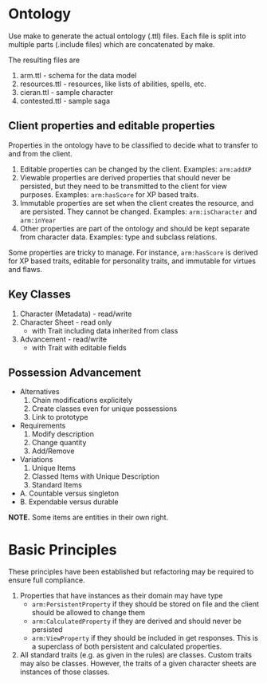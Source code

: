 # Ontology

Use make to generate the actual ontology (.ttl) files.
Each file is split into multiple parts (.include files) which are
concatenated by make.

The resulting files are
1. arm.ttl - schema for the data model
2. resources.ttl - resources, like lists of abilities, spells, etc.
3. cieran.ttl - sample character
4. contested.ttl - sample saga

## Client properties and editable properties

Properties in the ontology have to be classified to decide what
to transfer to and from the client.

1.  Editable properties can be changed by the client.
   Examples: `arm:addXP`
2.  Viewable properties are derived properties that should never 
   be persisted, but they need to be transmitted to the client
   for view purposes.
   Examples: `arm:hasScore` for XP based traits.
3.  Immutable properties are set when the client creates the resource,
   and are persisted.  They cannot be changed.
   Examples: `arm:isCharacter` and `arm:inYear`
4.  Other properties are part of the ontology and should be kept separate
   from character data.
   Examples: type and subclass relations.

Some properties are tricky to manage.  For instance, `arm:hasScore` is
derived for XP based traits, editable for personality traits, and
immutable for virtues and flaws.

## Key Classes

1.  Character (Metadata) - read/write
2.  Character Sheet - read only
    - with Trait including data inherited from class
3.  Advancement - read/write
    - with Trait with editable fields

## Possession Advancement

+ Alternatives
    1.  Chain modifications explicitely
    2.  Create classes even for unique possessions
    3.  Link to prototype
+ Requirements
    1.  Modify description
    2.  Change quantity
    3.  Add/Remove
+ Variations
    1.  Unique Items
    2.  Classed Items with Unique Description
    3.  Standard Items 
+ A.  Countable versus singleton
+ B.  Expendable versus durable

**NOTE.**  Some items are entities in their own right.

# Basic Principles

These principles have been established but refactoring may be
required to ensure full compliance.

1.  Properties that have instances as their domain may have type
    + `arm:PersistentProperty` if they should be stored on file and
      the client should be allowed to change them
    + `arm:CalculatedProperty` if they are derived and should never
      be persisted
    + `arm:ViewProperty` if they should be included in get responses.
      This is a superclass of both persistent and calculated properties.
2.  All standard traits (e.g. as given in the rules) are classes.
    Custom traits may also be classes.  However, the traits of a 
    given character sheets are instances of those classes.
    

